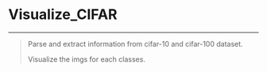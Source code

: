 # Visualize_CIFAR

------

> Parse and  extract information from cifar-10 and cifar-100 dataset.
>
> Visualize the imgs for each classes.

